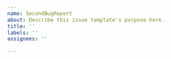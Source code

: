 ```yaml
---
name: SecondBugReport
about: Describe this issue template's purpose here.
title: ''
labels: ''
assignees: ''

---
```



